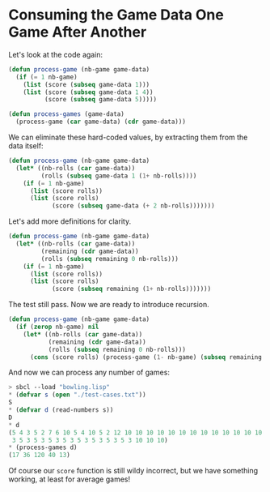 # Consuming the Game Data One Game After Another

Let's look at the code again:
```lisp
(defun process-game (nb-game game-data)
  (if (= 1 nb-game)
    (list (score (subseq game-data 1)))
    (list (score (subseq game-data 1 4))
          (score (subseq game-data 5)))))

(defun process-games (game-data)
  (process-game (car game-data) (cdr game-data)))
```
We can eliminate these hard-coded values, by extracting them from the data itself:
```lisp
(defun process-game (nb-game game-data)
  (let* ((nb-rolls (car game-data))
         (rolls (subseq game-data 1 (1+ nb-rolls))))
    (if (= 1 nb-game)
      (list (score rolls))
      (list (score rolls)
            (score (subseq game-data (+ 2 nb-rolls)))))))
```
Let's add more definitions for clarity.
```lisp
(defun process-game (nb-game game-data)
  (let* ((nb-rolls (car game-data))
         (remaining (cdr game-data))
         (rolls (subseq remaining 0 nb-rolls)))
    (if (= 1 nb-game)
      (list (score rolls))
      (list (score rolls)
            (score (subseq remaining (1+ nb-rolls)))))))
```
The test still pass. Now we are ready to introduce recursion.
```lisp
(defun process-game (nb-game game-data)
  (if (zerop nb-game) nil
    (let* ((nb-rolls (car game-data))
           (remaining (cdr game-data))
           (rolls (subseq remaining 0 nb-rolls)))
      (cons (score rolls) (process-game (1- nb-game) (subseq remaining nb-rolls))))))
```
And now we can process any number of games:
```lisp
> sbcl --load "bowling.lisp"
* (defvar s (open "./test-cases.txt"))
S
* (defvar d (read-numbers s))
D
* d
(5 4 3 5 2 7 6 10 5 4 10 5 2 12 10 10 10 10 10 10 10 10 10 10 10 10 10 3 5 3 5
 3 5 3 5 3 5 3 5 3 5 3 5 3 5 3 5 3 10 10 10)
* (process-games d)
(17 36 120 40 13)
```
Of course our  `score` function is still wildy incorrect, but we have something working, at least for average games!
